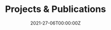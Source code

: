 ---
title: "Projects & Publications"  # Add a page title.
summary: "Hello!"  # Add a page description.
date: "2021-27-06T00:00:00Z"  # Add today's date.
type: "widget_page"  # Page type is a Widget Page
---